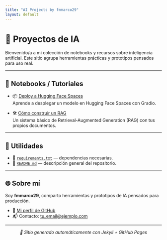 ```yaml
---
title: "AI Projects by fmmarco29"
layout: default
---
```


# 🤖 Proyectos de IA

Bienvenido/a a mi colección de notebooks y recursos sobre inteligencia artificial. Este sitio agrupa herramientas prácticas y prototipos pensados para uso real.

---

## 📒 Notebooks / Tutoriales

- 📦 [Deploy a Hugging Face Spaces](https://nbviewer.org/github/fmmarco29/AI/blob/main/notebooks/deploy_hf.ipynb)  
  Aprende a desplegar un modelo en Hugging Face Spaces con Gradio.

- 🛠 [Cómo construir un RAG](https://nbviewer.org/github/fmmarco29/AI/blob/main/notebooks/rag_demo.ipynb)  
  Un sistema básico de Retrieval-Augmented Generation (RAG) con tus propios documentos.

---

## 🧰 Utilidades

- 📜 [`requirements.txt`](https://github.com/fmmarco29/AI/blob/main/requirements.txt) — dependencias necesarias.  
- 🧾 [`README.md`](https://github.com/fmmarco29/AI#readme) — descripción general del repositorio.

---

## 🌐 Sobre mí

Soy **fmmarco29**, comparto herramientas y prototipos de IA pensados para producción.

- 🔗 [Mi perfil de GitHub](https://github.com/fmmarco29)
- 📬 Contacto: tu_email@ejemplo.com

---

<p align="center"><em>🚀 Sitio generado automáticamente con Jekyll + GitHub Pages</em></p>
